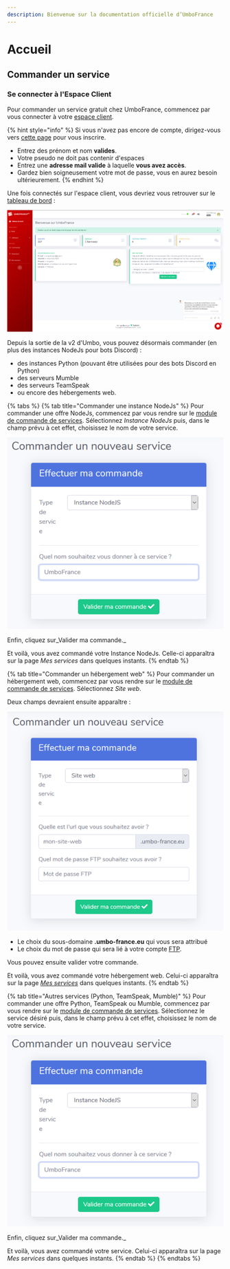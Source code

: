 ```yaml
---
description: Bienvenue sur la documentation officielle d’UmboFrance
---
```


# Accueil

## Commander un service

### Se connecter à l'Espace Client

Pour commander un service gratuit chez UmboFrance, commencez par vous connecter à votre [espace client](https://umbo-france.eu/client). 

{% hint style="info" %}
Si vous n'avez pas encore de compte, dirigez-vous vers [cette page](https://umbo-france.eu/client/inscription) pour vous inscrire.

* Entrez des prénom et nom **valides**.
* Votre pseudo ne doit pas contenir d'espaces
* Entrez une **adresse mail valide** à laquelle **vous avez accès**.
* Gardez bien soigneusement votre mot de passe, vous en aurez besoin ultérieurement.
{% endhint %}

Une fois connectés sur l'espace client, vous devriez vous retrouver sur le [tableau de bord](https://umbo-france.eu/client/tableau-de-bord) :

![Aper&#xE7;u du tableau de bord](.gitbook/assets/index.png)

Depuis la sortie de la v2 d'Umbo, vous pouvez désormais commander \(en plus des instances NodeJs pour bots Discord\) :

* des instances Python \(pouvant être utilisées pour des bots Discord en Python\)
* des serveurs Mumble
* des serveurs TeamSpeak
* ou encore des hébergements web.

{% tabs %}
{% tab title="Commander une instance NodeJs" %}
Pour commander une offre NodeJs, commencez par vous rendre sur le [module de commande de services](https://umbo-france.eu/client/commander). Sélectionnez _Instance NodeJs_ puis, dans le champ prévu à cet effet, choisissez le nom de votre service.

![Choisissez le nom de votre service](.gitbook/assets/screenshot_2.png)

Enfin, cliquez sur_Valider ma commande._

Et voilà, vous avez commandé votre Instance NodeJs. Celle-ci apparaîtra sur la page _Mes services_ dans quelques instants.
{% endtab %}

{% tab title="Commander un hébergement web" %}
Pour commander un hébergement web, commencez par vous rendre sur le [module de commande de services](https://umbo-france.eu/client/commander). Sélectionnez _Site web_.

Deux champs devraient ensuite apparaître :

![](.gitbook/assets/screenshot_1.png)

* Le choix du sous-domaine **.umbo-france.eu** qui vous sera attribué
* Le choix du mot de passe qui sera lié à votre compte [FTP](https://zone.votresite.ca/-/jVM0GRLJgp/).

Vous pouvez ensuite valider votre commande.

Et voilà, vous avez commandé votre hébergement web. Celui-ci apparaîtra sur la page [_Mes services_](https://umbo-france.eu/client/mes-services) dans quelques instants.
{% endtab %}

{% tab title="Autres services \(Python, TeamSpeak, Mumble\)" %}
Pour commander une offre Python, TeamSpeak ou Mumble, commencez par vous rendre sur le [module de commande de services](https://umbo-france.eu/client/commander). Sélectionnez le service désiré puis, dans le champ prévu à cet effet, choisissez le nom de votre service.

![Choisissez le nom de votre service](.gitbook/assets/screenshot_2.png)

Enfin, cliquez sur_Valider ma commande._

Et voilà, vous avez commandé votre service. Celui-ci apparaîtra sur la page _Mes services_ dans quelques instants.
{% endtab %}
{% endtabs %}



